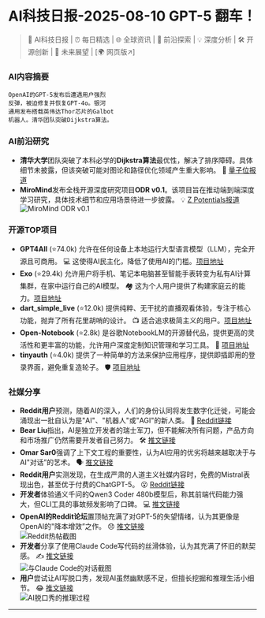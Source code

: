 
# AI科技日报-2025-08-10 GPT-5 翻车！
> 🤖 AI科技日报 | ⏰ 每日精选 | 🌐 全球资讯 | 🔬 前沿探索 | 💡 深度分析 | 🛠️ 开源创新 | 🚀 未来展望 | [🌍 网页版↗️]
### **AI内容摘要**
```
OpenAI的GPT-5发布后遭遇用户强烈
反弹，被迫修复并恢复GPT-4o。银河
通用发布搭载英伟达Thor芯片的Galbot
机器人。清华团队突破Dijkstra算法。
```
### AI前沿研究
*   **清华大学**团队突破了本科必学的**Dijkstra算法**最优性，解决了排序障碍。具体细节未披露，但该突破可能对图论和路径优化领域产生重大影响。 🚀 [量子位报道](https://www.qbitai.com/2025/08/320333.html)
*   **MiroMind**发布全栈开源深度研究项目**ODR v0.1**。该项目旨在推动端到端深度学习研究，具体技术细节和应用场景待进一步披露。 💡 [Z Potentials报道](https://mp.weixin.qq.com/s/x3RbqHsYlAB9iPfoxAAF_g)
    <br/>![MiroMind ODR v0.1](https://mmbiz.qpic.cn/sz_mmbiz_jpg/Z300vPwLQkn8pm0Uoe5kj3nsa7kXuv91MhJYfKGLz1vXhDFc50ibiamdzicQC3BauJmY6kfb2VHpCAPDW1hjEtSkg/0?wx_fmt=jpeg)
### 开源TOP项目
*   **GPT4All** (⭐74.0k) 允许在任何设备上本地运行大型语言模型（LLM），完全开源且可商用。 💻 这使得AI民主化，降低了使用AI的门槛。[项目地址](https://github.com/nomic-ai/gpt4all)
*   **Exo** (⭐29.4k) 允许用户将手机、笔记本电脑甚至智能手表转变为私有AI计算集群，在家中运行自己的AI模型。 🏘️ 这为个人用户提供了构建家庭云的能力。[项目地址](https://github.com/exo-explore/exo)
*   **dart_simple_live** (⭐12.0k) 提供纯粹、无干扰的直播观看体验，专注于核心功能，抛弃了所有花里胡哨的设计。 📺 适合追求极简主义的用户。[项目地址](https://github.com/xiaoyaocz/dart_simple_live)
*   **Open-Notebook** (⭐2.8k) 是谷歌NotebookLM的开源替代品，提供更高的灵活性和更丰富的功能，允许用户深度定制知识管理和学习工具。 📝 [项目地址](https://github.com/lfnovo/open-notebook)
*   **tinyauth** (⭐4.0k) 提供了一种简单的方法来保护应用程序，提供即插即用的登录界面，避免重复造轮子。 🛡️ [项目地址](https://github.com/steveiliop56/tinyauth)
### 社媒分享
*   **Reddit用户**预测，随着AI的深入，人们的身份认同将发生数字化迁徙，可能会涌现出一批自认为是"AI"、"机器人"或"AGI"的新人类。 🤔 [Reddit链接](https://www.reddit.com/r/artificial/comments/1ml3f0q/prediction_very_soon_people_will_start/)
*   **Bear Liu**指出，AI是独立开发者的瑞士军刀，但不能解决所有问题，产品方向和市场推广仍然需要开发者自己努力。 🛠️ [推文链接](https://x.com/dotey/status/1953983925857947867)
*   **Omar Sar0**强调了上下文工程的重要性，认为AI应用的优劣将越来越取决于与AI"对话”的艺术。 🗣️ [推文链接](https://x.com/omarsar0/status/1953878208744493532)
*   **Reddit用户**实测发现，在生成严肃的人道主义社媒内容时，免费的Mistral表现出色，甚至优于付费的ChatGPT-5。 😮 [Reddit链接](https://www.reddit.com/r/MistralAI/comments/1mlm2e1/mistral_gratuit_vs_chatgpt_5_20mois_pour_la/)
*   **开发者**体验通义千问的Qwen3 Coder 480b模型后，称其前端代码能力强大，但CLI工具的事故频发影响了口碑。 💻 [推文链接](https://x.com/wwwgoubuli/status/1954016051441938753)
*   **OpenAI的Reddit论坛**置顶帖充满了对GPT-5的失望情绪，认为其更像是OpenAI的"降本增效”之作。 😞 [推文链接](https://x.com/dotey/status/1953987764833145119)
    <br/>![Reddit热帖截图](https://cdn.jsdmirror.com/gh/justlovemaki/imagehub@main/images/2025/08/news_01k27qn0pre9ka66vetgg31zvx.avif)
*   **开发者**分享了使用Claude Code写代码的丝滑体验，认为其充满了怀旧的默契感。 ✍️ [推文链接](https://x.com/HiTw93/status/1954185110036808173)
    <br/>![与Claude Code的对话截图](https://cdn.jsdmirror.com/gh/justlovemaki/imagehub@main/images/2025/08/news_01k27qn5tbfew8n420c53p1eta.avif)
*   **用户**尝试让AI写脱口秀，发现AI虽然幽默感不足，但擅长挖掘和推理生活小细节。 😂 [推文链接](https://x.com/vista8/status/1954150813481263496)
    <br/>![AI脱口秀的推理过程](https://cdn.jsdmirror.com/gh/justlovemaki/imagehub@main/images/2025/08/news_01k27qn87ne8bvhhxczxyf3bw1.avif)
---